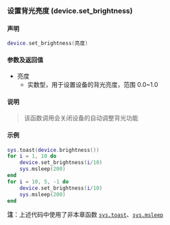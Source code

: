 ### 设置背光亮度 \(**device\.set\_brightness**\)


#### 声明
```lua
device.set_brightness(亮度)
```


#### 参数及返回值  
- 亮度
    - 实数型，用于设置设备的背光亮度，范围 0\.0~1\.0


#### 说明
> 该函数调用会关闭设备的自动调整背光功能  


#### 示例  
```lua
sys.toast(device.brightness())
for i = 1, 10 do
	device.set_brightness(i/10)
	sys.msleep(200)
end
for i = 10, 5, -1 do
	device.set_brightness(i/10)
	sys.msleep(200)
end
```
**注**：上述代码中使用了非本章函数 [`sys.toast`](/Handbook/sys/sys.toast.md)、[`sys.msleep`](/Handbook/sys/sys.msleep.md)

